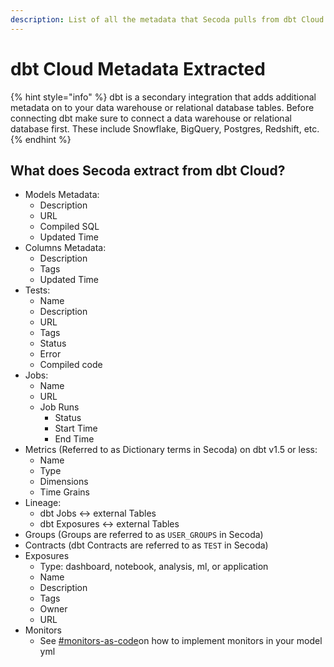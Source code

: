 ```yaml
---
description: List of all the metadata that Secoda pulls from dbt Cloud
---
```


# dbt Cloud Metadata Extracted

{% hint style="info" %}
dbt is a secondary integration that adds additional metadata on to your data warehouse or relational database tables. Before connecting dbt make sure to connect a data warehouse or relational database first. These include Snowflake, BigQuery, Postgres, Redshift, etc.
{% endhint %}

## What does Secoda extract from dbt Cloud?

* Models Metadata:&#x20;
  * Description&#x20;
  * URL&#x20;
  * Compiled SQL&#x20;
  * Updated Time
* Columns Metadata:&#x20;
  * Description&#x20;
  * Tags&#x20;
  * Updated Time
* Tests:&#x20;
  * Name&#x20;
  * Description&#x20;
  * URL&#x20;
  * Tags&#x20;
  * Status&#x20;
  * Error&#x20;
  * Compiled code
* Jobs:&#x20;
  * Name&#x20;
  * URL&#x20;
  * Job Runs&#x20;
    * Status&#x20;
    * Start Time&#x20;
    * End Time
* Metrics (Referred to as Dictionary terms in Secoda) on dbt v1.5 or less:
  * Name&#x20;
  * Type&#x20;
  * Dimensions&#x20;
  * Time Grains
* Lineage:
  * dbt Jobs <-> external Tables
  * dbt Exposures <-> external Tables
* Groups (Groups are referred to as `USER_GROUPS` in Secoda)
* Contracts (dbt Contracts are referred to as `TEST` in Secoda)
* Exposures
  * Type: dashboard, notebook, analysis, ml, or application
  * Name
  * Description
  * Tags
  * Owner
  * URL
* Monitors
  * See [#monitors-as-code](../../../../features/monitoring.md#monitors-as-code "mention")on how to implement monitors in your model yml

